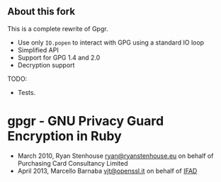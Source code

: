 ## About this fork

This is a complete rewrite of Gpgr.

* Use only `IO.popen` to interact with GPG using a standard IO loop
* Simplified API
* Support for GPG 1.4 and 2.0
* Decryption support

TODO:

* Tests.

# gpgr - GNU Privacy Guard Encryption in Ruby

* March 2010, Ryan Stenhouse <ryan@ryanstenhouse.eu> on behalf of Purchasing
  Card Consultancy Limited
* April 2013, Marcello Barnaba <vjt@openssl.it> on behalf of
  [IFAD](http://www.ifad.org)
